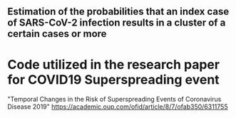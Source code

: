 ## Estimation of the probabilities that an index case of SARS-CoV-2 infection results in a cluster of a certain cases or more

# Code utilized in the research paper for COVID19 Superspreading event

 "Temporal Changes in the Risk of Superspreading Events of Coronavirus Disease 2019"
 https://academic.oup.com/ofid/article/8/7/ofab350/6311755

